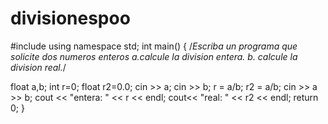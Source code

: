 # divisionespoo

#include <iostream>
using namespace std;
int main()
{
    /*Escriba un programa que solicite dos numeros enteros
    a.calcule la division entera.
    b. calcule la division real.*/

float a,b;
int r=0;
float r2=0.0;
cin >> a;
cin >> b;
r = a/b;
r2 = a/b;
cin >> a >> b;
cout << "entera: " << r << endl;
cout<< "real: " << r2 << endl;
return 0;
}

